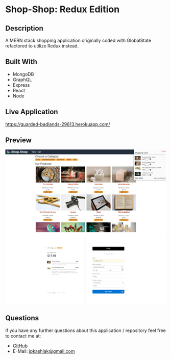 # Shop-Shop: Redux Edition
## Description
A MERN stack shopping application originally coded with GlobalState refactored to utilize Redux instead.

## Built With
* MongoDB
* GraphQL
* Express
* React
* Node

## Live Application
https://guarded-badlands-29613.herokuapp.com/

## Preview
![Shop-Shop Redux 1](./assets/screenshot1.png)
![Shop-Shop Redux 2](./assets/screenshot2.png)

## Questions
If you have any further questions about this application / repository feel free to contact me at: 
* [GitHub](https://github.com/jpkashlak)
* E-Mail: jpkashlak@gmail.com
